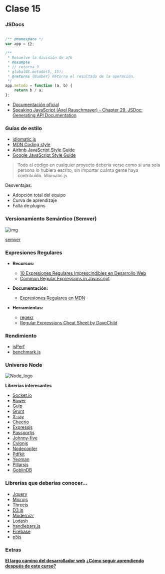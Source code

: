 # Clase 15

### JSDocs

```javascript

/** @namespace */
var app = {};

/**
 * Resuelve la división de a/b
 * @example
 * // retorna 3
 * globalNS.metodo(5, 15);
 * @returns {Number} Retorna el resultado de la operación.
 */
app.metodo = function (a, b) {
    return b / a;
};
```

- [Documentación oficial](http://usejsdoc.org/tags-example.html)
- [Speaking JavaScript (Axel Rauschmayer) - Chapter 29. JSDoc: Generating API Documentation](http://speakingjs.com/es5/ch29.html)

### Guías de estilo

- [idiomatic.js](https://github.com/rwaldron/idiomatic.js/)
- [MDN Coding style](https://developer.mozilla.org/en-US/docs/Mozilla/Developer_guide/Coding_Style#JavaScript_practices)
- [Airbnb JavaScript Style Guide](https://github.com/airbnb/javascript)
- [Google JavaScript Style Guide](https://google.github.io/styleguide/javascriptguide.xml)


> Todo el código en cualquier proyecto debería verse como si una sola persona lo hubiera escrito, sin importar cuánta gente haya contribuído. 
> Idiomatic.js

Desventajas:
- Adopción total del equipo
- Curva de aprendizaje
- Falta de plugins

### Versionamiento Semántico (Semver)

![img](https://blog.gopheracademy.com/postimages/advent-2015/semver.png)

[semver](http://semver.org/lang/es/)

### Expresiones Regulares 

- **Recursos:**
    - [10 Expresiones Regulares Imprescindibles en Desarrollo Web](http://web.ontuts.com/snippets/10-expresiones-regulares-imprescindibles-en-desarrollo-web/)
    - [Common Regular Expressions in Javascript](http://geniuscarrier.com/common-regular-expressions-in-javascript/)

- **Documentación:**
    - [Expresiones Regulares en MDN](https://developer.mozilla.org/es/docs/Web/JavaScript/Guide/Regular_Expressions)

- **Herramientas:**
    - [regexr](http://regexr.com/) 
    - [Regular Expressions Cheat Sheet by DaveChild](http://www.cheatography.com/davechild/cheat-sheets/regular-expressions/)


### Rendimiento
- [jsPerf](http://jsperf.com/)
- [benchmark.js](http://benchmarkjs.com/)


### Universo Node

![Node_logo](https://nodejs.org/static/images/logos/nodejs.png)

**Librerías interesantes**
- [Socket.io](https://www.npmjs.com/package/socket.io)
- [Bower](https://www.npmjs.com/package/bower)
- [Gulp](https://www.npmjs.com/package/gulp)
- [Grunt](https://www.npmjs.com/package/grunt)
- [X-ray](https://www.npmjs.com/package/x-ray)
- [Cheerio](https://www.npmjs.com/package/cheerio)
- [Expressjs](http://expressjs.com/)
- [Passportjs](http://passportjs.org/)
- [Johnny-five](http://johnny-five.io/)
- [Cylonjs](https://cylonjs.com/)
- [Nodecopter](http://www.nodecopter.com/hack)
- [Pdfkit](http://pdfkit.org/)
- [Yeoman](http://yeoman.io/)
- [Pillarsjs](http://pillarsjs.com/)
- [GoblinDB](http://goblindb.osweekends.com/)


### Librerías que deberias conocer...

- [Jquery](https://jquery.com/)
- [Microjs](http://microjs.com/#)
- [Threejs](http://threejs.org/)
- [D3.js](http://d3js.org/)
- [Modernizr](https://modernizr.com/)
- [Lodash](https://lodash.com/)
- [handlebars.js](http://handlebarsjs.com/)
- [Firebase](http://firebase.com/)
- [p5js](http://p5js.org/)

### Extras

**[El largo camino del desarrollador web](https://coggle.it/diagram/52e97f8c5a143de239005d1b/56212c4e4c505e0045c0d3bda59b77e5977c2c9bd40f3fd0b451bdcf8da4aa52)**
**[¿Cómo seguir aprendiendo después de este curso?](extra.md)**

